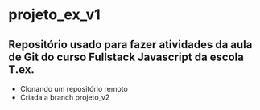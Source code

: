 # projeto_ex_v1
## Repositório usado para fazer atividades da aula de Git do curso Fullstack Javascript da escola T.ex.

- Clonando um repositório remoto
- Criada a branch projeto_v2